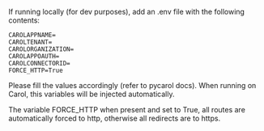 If running locally (for dev purposes), add an .env file with the following contents:

```
CAROLAPPNAME=
CAROLTENANT=
CAROLORGANIZATION=
CAROLAPPOAUTH=
CAROLCONNECTORID=
FORCE_HTTP=True
```
Please fill the values accordingly (refer to pycarol docs). When running on Carol, this
variables will be injected automatically.

The variable FORCE_HTTP when present and set to True, all routes are automatically forced
to http, otherwise all redirects are to https.